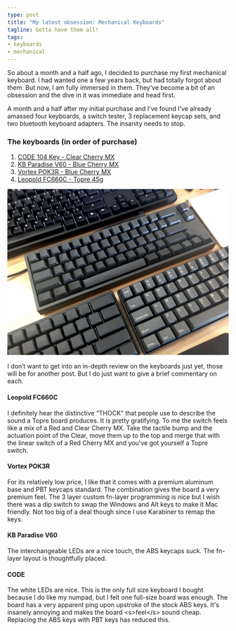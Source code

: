 ```yaml
---
type: post
title: "My latest obsession: Mechanical Keyboards"
tagline: Gotta have them all!
tags:
- keyboards
- mechanical
---
```


So about a month and a half ago, I decided to purchase my first mechanical keyboard. I had wanted one a few years back, but had totally forgot about them. But now, I am fully immersed in them. They’ve become a bit of an obsession and the dive in it was immediate and head first. 

A month and a half after my initial purchase and I’ve found I’ve already amassed four keyboards, a switch tester, 3 replacement keycap sets, and two bluetooth keyboard adapters. The insanity needs to stop. 

### The keyboards (in order of purchase)

1. [CODE 104 Key - Clear Cherry MX](http://amzn.to/1GvYE6v)
2. [KB Paradise V60 - Blue Cherry MX](http://mechanicalkeyboards.com/shop/index.php?l=product_detail&p=877)
3. [Vortex POK3R - Blue Cherry MX](http://mechanicalkeyboards.com/shop/index.php?l=product_detail&p=1237)
4. [Leopold FC660C - Topre 45g](http://www.ebay.com/itm/Leopold-FC660C-Electrostatic-Capacitive-Topre-Switch-Keyboard-Blank-Keycap-PBT-/271838272873?pt=LH_DefaultDomain_0&hash=item3f4ad2dd69)

<img alt="The collection" src="/assets/article-images/kbs.jpg">

I don’t want to get into an in-depth review on the keyboards just yet, those will be for another post. But I do just want to give a brief commentary on each. 

#### Leopold FC660C
I definitely hear the distinctive “THOCK” that people use to describe the sound a Topre board produces. It *is* pretty gratifying. To me the switch feels like a mix of a Red and Clear Cherry MX. Take the tactile bump and the actuation point of the Clear, move them up to the top and merge that with the linear switch of a Red Cherry MX and you've got yourself a Topre switch.

#### Vortex POK3R
For its relatively low price, I like that it comes with a premium aluminum base and PBT keycaps standard. The combination gives the board a very premium feel. The 3 layer custom fn-layer programming is nice but I wish there was a dip switch to swap the Windows and Alt keys to make it Mac friendly. Not too big of a deal though since I use Karabiner to remap the keys.

#### KB Paradise V60
The interchangeable LEDs are a nice touch, the ABS keycaps suck. The fn-layer layout is thoughtfully placed.

#### CODE
The white LEDs are nice. This is the only full size keyboard I bought because I do like my numpad, but I felt one full-size board was enough. The board has a very apparent ping upon upstroke of the stock ABS keys. It's insanely annoying and makes the board \<s\>feel\</s\> sound cheap. Replacing the ABS keys with PBT keys has reduced this.